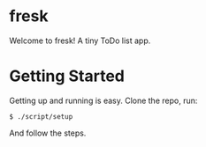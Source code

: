 fresk
=====

Welcome to fresk! A tiny ToDo list app.

Getting Started
===============

Getting up and running is easy. Clone the repo, run:

    $ ./script/setup

And follow the steps.
